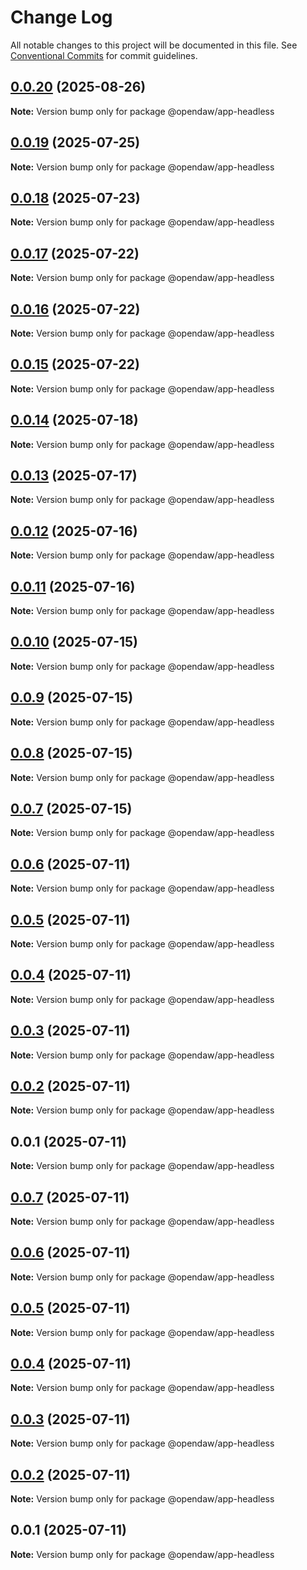 # Change Log

All notable changes to this project will be documented in this file.
See [Conventional Commits](https://conventionalcommits.org) for commit guidelines.

## [0.0.20](https://github.com/andremichelle/openDAW/compare/@opendaw/app-headless@0.0.19...@opendaw/app-headless@0.0.20) (2025-08-26)

**Note:** Version bump only for package @opendaw/app-headless

## [0.0.19](https://github.com/andremichelle/openDAW/compare/@opendaw/app-headless@0.0.18...@opendaw/app-headless@0.0.19) (2025-07-25)

**Note:** Version bump only for package @opendaw/app-headless

## [0.0.18](https://github.com/andremichelle/openDAW/compare/@opendaw/app-headless@0.0.17...@opendaw/app-headless@0.0.18) (2025-07-23)

**Note:** Version bump only for package @opendaw/app-headless

## [0.0.17](https://github.com/andremichelle/openDAW/compare/@opendaw/app-headless@0.0.16...@opendaw/app-headless@0.0.17) (2025-07-22)

**Note:** Version bump only for package @opendaw/app-headless

## [0.0.16](https://github.com/andremichelle/openDAW/compare/@opendaw/app-headless@0.0.15...@opendaw/app-headless@0.0.16) (2025-07-22)

**Note:** Version bump only for package @opendaw/app-headless

## [0.0.15](https://github.com/andremichelle/openDAW/compare/@opendaw/app-headless@0.0.14...@opendaw/app-headless@0.0.15) (2025-07-22)

**Note:** Version bump only for package @opendaw/app-headless

## [0.0.14](https://github.com/andremichelle/openDAW/compare/@opendaw/app-headless@0.0.13...@opendaw/app-headless@0.0.14) (2025-07-18)

**Note:** Version bump only for package @opendaw/app-headless

## [0.0.13](https://github.com/andremichelle/openDAW/compare/@opendaw/app-headless@0.0.12...@opendaw/app-headless@0.0.13) (2025-07-17)

**Note:** Version bump only for package @opendaw/app-headless

## [0.0.12](https://github.com/andremichelle/openDAW/compare/@opendaw/app-headless@0.0.11...@opendaw/app-headless@0.0.12) (2025-07-16)

**Note:** Version bump only for package @opendaw/app-headless

## [0.0.11](https://github.com/andremichelle/openDAW/compare/@opendaw/app-headless@0.0.10...@opendaw/app-headless@0.0.11) (2025-07-16)

**Note:** Version bump only for package @opendaw/app-headless

## [0.0.10](https://github.com/andremichelle/openDAW/compare/@opendaw/app-headless@0.0.9...@opendaw/app-headless@0.0.10) (2025-07-15)

**Note:** Version bump only for package @opendaw/app-headless

## [0.0.9](https://github.com/andremichelle/openDAW/compare/@opendaw/app-headless@0.0.8...@opendaw/app-headless@0.0.9) (2025-07-15)

**Note:** Version bump only for package @opendaw/app-headless

## [0.0.8](https://github.com/andremichelle/openDAW/compare/@opendaw/app-headless@0.0.7...@opendaw/app-headless@0.0.8) (2025-07-15)

**Note:** Version bump only for package @opendaw/app-headless

## [0.0.7](https://github.com/andremichelle/openDAW/compare/@opendaw/app-headless@0.0.6...@opendaw/app-headless@0.0.7) (2025-07-15)

**Note:** Version bump only for package @opendaw/app-headless

## [0.0.6](https://github.com/andremichelle/openDAW/compare/@opendaw/app-headless@0.0.5...@opendaw/app-headless@0.0.6) (2025-07-11)

**Note:** Version bump only for package @opendaw/app-headless

## [0.0.5](https://github.com/andremichelle/openDAW/compare/@opendaw/app-headless@0.0.4...@opendaw/app-headless@0.0.5) (2025-07-11)

**Note:** Version bump only for package @opendaw/app-headless

## [0.0.4](https://github.com/andremichelle/openDAW/compare/@opendaw/app-headless@0.0.3...@opendaw/app-headless@0.0.4) (2025-07-11)

**Note:** Version bump only for package @opendaw/app-headless

## [0.0.3](https://github.com/andremichelle/openDAW/compare/@opendaw/app-headless@0.0.2...@opendaw/app-headless@0.0.3) (2025-07-11)

**Note:** Version bump only for package @opendaw/app-headless

## [0.0.2](https://github.com/andremichelle/openDAW/compare/@opendaw/app-headless@0.0.1...@opendaw/app-headless@0.0.2) (2025-07-11)

**Note:** Version bump only for package @opendaw/app-headless

## 0.0.1 (2025-07-11)

**Note:** Version bump only for package @opendaw/app-headless

## [0.0.7](https://github.com/andremichelle/opendaw-turbo/compare/@opendaw/app-headless@0.0.6...@opendaw/app-headless@0.0.7) (2025-07-11)

**Note:** Version bump only for package @opendaw/app-headless

## [0.0.6](https://github.com/andremichelle/opendaw-turbo/compare/@opendaw/app-headless@0.0.5...@opendaw/app-headless@0.0.6) (2025-07-11)

**Note:** Version bump only for package @opendaw/app-headless

## [0.0.5](https://github.com/andremichelle/opendaw-turbo/compare/@opendaw/app-headless@0.0.4...@opendaw/app-headless@0.0.5) (2025-07-11)

**Note:** Version bump only for package @opendaw/app-headless

## [0.0.4](https://github.com/andremichelle/opendaw-turbo/compare/@opendaw/app-headless@0.0.3...@opendaw/app-headless@0.0.4) (2025-07-11)

**Note:** Version bump only for package @opendaw/app-headless

## [0.0.3](https://github.com/andremichelle/opendaw-turbo/compare/@opendaw/app-headless@0.0.2...@opendaw/app-headless@0.0.3) (2025-07-11)

**Note:** Version bump only for package @opendaw/app-headless

## [0.0.2](https://github.com/andremichelle/opendaw-turbo/compare/@opendaw/app-headless@0.0.1...@opendaw/app-headless@0.0.2) (2025-07-11)

**Note:** Version bump only for package @opendaw/app-headless

## 0.0.1 (2025-07-11)

**Note:** Version bump only for package @opendaw/app-headless
